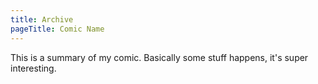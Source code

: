 ```yaml
---
title: Archive
pageTitle: Comic Name
---
```

This is a summary of my comic. Basically some stuff happens, it's super interesting.
